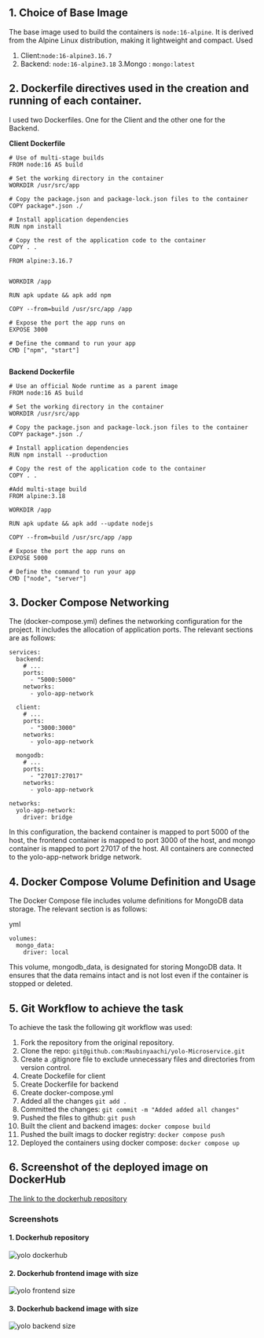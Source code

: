 ## 1. Choice of Base Image
The base image used to build the containers is `node:16-alpine`. It is derived from the Alpine Linux distribution, making it lightweight and compact.
Used
1. Client:`node:16-alpine3.16.7`
2. Backend: `node:16-alpine3.18`
   3.Mongo : `mongo:latest `


## 2. Dockerfile directives used in the creation and running of each container.
I used two Dockerfiles. One for the Client and the other one for the Backend.

**Client Dockerfile**

```
# Use of multi-stage builds
FROM node:16 AS build

# Set the working directory in the container
WORKDIR /usr/src/app

# Copy the package.json and package-lock.json files to the container
COPY package*.json ./

# Install application dependencies
RUN npm install

# Copy the rest of the application code to the container
COPY . .

FROM alpine:3.16.7


WORKDIR /app

RUN apk update && apk add npm

COPY --from=build /usr/src/app /app

# Expose the port the app runs on
EXPOSE 3000

# Define the command to run your app
CMD ["npm", "start"]


```
**Backend Dockerfile**

```
# Use an official Node runtime as a parent image
FROM node:16 AS build

# Set the working directory in the container
WORKDIR /usr/src/app

# Copy the package.json and package-lock.json files to the container
COPY package*.json ./

# Install application dependencies
RUN npm install --production

# Copy the rest of the application code to the container
COPY . .

#Add multi-stage build
FROM alpine:3.18

WORKDIR /app

RUN apk update && apk add --update nodejs

COPY --from=build /usr/src/app /app

# Expose the port the app runs on
EXPOSE 5000

# Define the command to run your app
CMD ["node", "server"]

```

## 3. Docker Compose Networking
The (docker-compose.yml) defines the networking configuration for the project. It includes the allocation of application ports. The relevant sections are as follows:


```
services:
  backend:
    # ...
    ports:
      - "5000:5000"
    networks:
      - yolo-app-network

  client:
    # ...
    ports:
      - "3000:3000"
    networks:
      - yolo-app-network
  
  mongodb:
    # ...
    ports:
      - "27017:27017"
    networks:
      - yolo-app-network

networks:
  yolo-app-network:
    driver: bridge
```
In this configuration, the backend container is mapped to port 5000 of the host, the frontend container is mapped to port 3000 of the host, and mongo container is mapped to port 27017 of the host. All containers are connected to the yolo-app-network bridge network.


## 4.  Docker Compose Volume Definition and Usage
The Docker Compose file includes volume definitions for MongoDB data storage. The relevant section is as follows:

yml

```
volumes:
  mongo_data:  
    driver: local

```
This volume, mongodb_data, is designated for storing MongoDB data. It ensures that the data remains intact and is not lost even if the container is stopped or deleted.

## 5. Git Workflow to achieve the task

To achieve the task the following git workflow was used:

1. Fork the repository from the original repository.
2. Clone the repo: `git@github.com:Maubinyaachi/yolo-Microservice.git`
3. Create a .gitignore file to exclude unnecessary     files and directories from version control.
4. Create Dockefile for client
5. Create Dockerfile for backend
6. Create docker-compose.yml
7. Added all the changes
   `git add .`
8. Committed the changes:
   `git commit -m "Added added all changes"`
9. Pushed the files to github:
   `git push `
10. Built the client and backend images:
    `docker compose build`
11. Pushed the built imags to docker registry:
    `docker compose push`
12. Deployed the containers using docker compose:
    `docker compose up`

## 6. Screenshot of the deployed image on DockerHub

[The link to the dockerhub repository](https://hub.docker.com/repositories/p801)

### Screenshots

#### 1. Dockerhub repository
![yolo dockerhub](https://github.com/user-attachments/assets/2131ae76-ec64-40c2-9d9a-ea4feed0dde6)

#### 2. Dockerhub frontend image with size
![yolo frontend size](https://github.com/user-attachments/assets/1331afcd-a04f-4b05-857d-fea620dda553)

#### 3. Dockerhub backend image with size
![yolo backend size](https://github.com/user-attachments/assets/dbef039e-ea0e-480f-b776-01983074d5d9)


